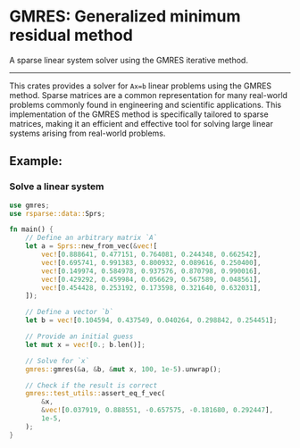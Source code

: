 # GMRES: Generalized minimum residual method

A sparse linear system solver using the GMRES iterative method.

---

This crates provides a solver for `Ax=b` linear problems using the GMRES method.
Sparse matrices are a common representation for many real-world problems commonly
found in engineering and scientific applications. This implementation of the 
GMRES method is specifically tailored to sparse matrices, making it an efficient 
and effective tool for solving large linear systems arising from real-world 
problems.

## Example:
### Solve a linear system
```rust
use gmres;
use rsparse::data::Sprs;

fn main() {
    // Define an arbitrary matrix `A`
    let a = Sprs::new_from_vec(&vec![
        vec![0.888641, 0.477151, 0.764081, 0.244348, 0.662542],
        vec![0.695741, 0.991383, 0.800932, 0.089616, 0.250400],
        vec![0.149974, 0.584978, 0.937576, 0.870798, 0.990016],
        vec![0.429292, 0.459984, 0.056629, 0.567589, 0.048561],
        vec![0.454428, 0.253192, 0.173598, 0.321640, 0.632031],
    ]);

    // Define a vector `b`
    let b = vec![0.104594, 0.437549, 0.040264, 0.298842, 0.254451];

    // Provide an initial guess
    let mut x = vec![0.; b.len()];

    // Solve for `x`
    gmres::gmres(&a, &b, &mut x, 100, 1e-5).unwrap();

    // Check if the result is correct
    gmres::test_utils::assert_eq_f_vec(
        &x,
        &vec![0.037919, 0.888551, -0.657575, -0.181680, 0.292447],
        1e-5,
    );
}
```